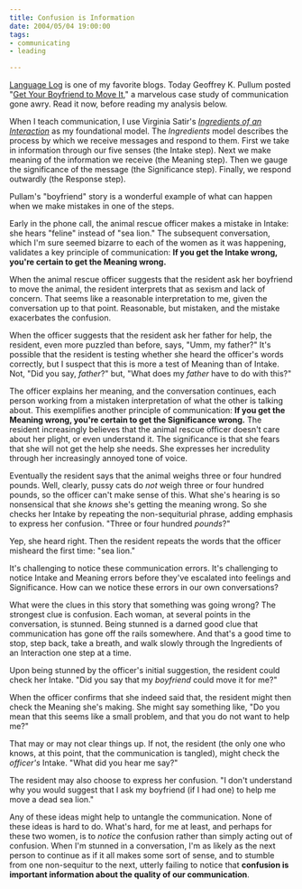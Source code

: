 ```yaml
--- 
title: Confusion is Information
date: 2004/05/04 19:00:00
tags: 
- communicating
- leading

---
```


<p>
<a href="http://itre.cis.upenn.edu/~myl/languagelog/">Language Log</a> is one of my favorite blogs.  Today Geoffrey K. Pullum posted "<a href="http://itre.cis.upenn.edu/~myl/languagelog/archives/000851.html">Get Your Boyfriend to Move It</a>," a marvelous case study of communication gone awry.  Read it now, before reading my analysis below. </p>
<p> When I teach communication, I use Virginia Satir's <em>
<a href="http://dhemery.com/articles/untangling_communication/">Ingredients of an Interaction</a>
</em> as my foundational model.  The <em>Ingredients</em> model describes the process by which we receive messages and respond to them.  First we take in information through our five senses (the Intake step).  Next we make meaning of the information we receive (the Meaning step).  Then we gauge the significance of the message (the Significance step).  Finally, we respond outwardly (the Response step). </p>
<p> Pullam's "boyfriend" story is a wonderful example of what can happen when we make mistakes in one of the steps. </p>
<p> Early in the phone call, the animal rescue officer makes a mistake in Intake:  she hears "feline" instead of "sea lion."  The subsequent conversation, which I'm sure seemed bizarre to each of the women as it was happening, validates a key principle of communication: <strong>If you get the Intake wrong, you're certain to get the Meaning wrong.</strong>
</p>
<p> When the animal rescue officer suggests that the resident ask her boyfriend to move the animal, the resident interprets that as sexism and lack of concern.  That seems like a reasonable interpretation to me, given the conversation up to that point.  Reasonable, but mistaken, and the mistake exacerbates the confusion. </p>
<p> When the officer suggests that the resident ask her father for help, the resident, even more puzzled than before, says, "Umm, my father?"  It's possible that the resident is testing whether she heard the officer's words correctly, but I suspect that this is more a test of Meaning than of Intake.  Not, "Did you say, <em>father</em>?" but, "What does my <em>father</em> have to do with this?" </p>
<p> The officer explains her meaning, and the conversation continues, each person working from a mistaken interpretation of what the other is talking about.  This exemplifies another principle of communication: <strong>If you get the Meaning wrong, you're certain to get the Significance wrong.</strong>  The resident increasingly believes that the animal rescue officer doesn't care about her plight, or even understand it.  The significance is that she fears that she will not get the help she needs.  She expresses her incredulity through her increasingly annoyed tone of voice. </p>
<p> Eventually the resident says that the animal weighs three or four hundred pounds.  Well, clearly, pussy cats do <em>not</em> weigh three or four hundred pounds, so the officer can't make sense of this.  What she's hearing is so nonsensical that she <em>knows</em> she's getting the meaning wrong.  So she checks her Intake by repeating the non-sequiturial phrase, adding emphasis to express her confusion.  "Three or four hundred <em>pounds</em>?" </p>
<p> Yep, she heard right.  Then the resident repeats the words that the officer misheard the first time: "sea lion." </p>
<p> It's challenging to notice these communication errors.  It's challenging to notice Intake and Meaning errors before they've escalated into feelings and Significance.  How can we notice these errors in our own conversations? </p>
<p> What were the clues in this story that something was going wrong?  The strongest clue is confusion.  Each woman, at several points in the conversation, is stunned.  Being stunned is a darned good clue that communication has gone off the rails somewhere.  And that's a good time to stop, step back, take a breath, and walk slowly through the Ingredients of an Interaction one step at a time. </p>
<p> Upon being stunned by the officer's initial suggestion, the resident could check her Intake.  "Did you say that my <em>boyfriend</em> could move it for me?" </p>
<p> When the officer confirms that she indeed said that, the resident might then check the Meaning she's making.  She might say something like, "Do you mean that this seems like a small problem, and that you do not want to help me?" </p>
<p> That may or may not clear things up.  If not, the resident (the only one who knows, at this point, that the communication is tangled), might check the <em>officer's</em> Intake.  "What did you hear me say?" </p>
<p> The resident may also choose to express her confusion.  "I don't understand why you would suggest that I ask my boyfriend (if I had one) to help me move a dead sea lion." </p>
<p> Any of these ideas might help to untangle the communication.  None of these ideas is hard to do.  What's hard, for me at least, and perhaps for these two women, is to <em>notice</em> the confusion rather than simply acting out of confusion.  When I'm stunned in a conversation, I'm as likely as the next person to continue as if it all makes some sort of sense, and to stumble from one non-sequitur to the next, utterly failing to notice that <strong>confusion is important information about the quality of our communication</strong>. </p>
